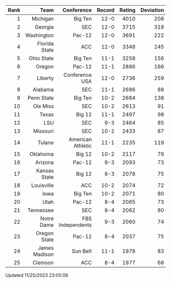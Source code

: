 | Rank  | Team                 | Conference           | Record   | Rating | Deviation |
| ---:  | ---:                 | ---:                 | ---:     | ---:   | ---:      |
| 1     | Michigan             | Big Ten              | 12-0     | 4010   | 208       |
| 2     | Georgia              | SEC                  | 12-0     | 3715   | 318       |
| 3     | Washington           | Pac-12               | 12-0     | 3691   | 222       |
| 4     | Florida State        | ACC                  | 12-0     | 3348   | 245       |
| 5     | Ohio State           | Big Ten              | 11-1     | 3258   | 156       |
| 6     | Oregon               | Pac-12               | 11-1     | 2886   | 166       |
| 7     | Liberty              | Conference USA       | 12-0     | 2736   | 259       |
| 8     | Alabama              | SEC                  | 11-1     | 2686   | 88        |
| 9     | Penn State           | Big Ten              | 10-2     | 2684   | 138       |
| 10    | Ole Miss             | SEC                  | 10-2     | 2613   | 91        |
| 11    | Texas                | Big 12               | 11-1     | 2497   | 98        |
| 12    | LSU                  | SEC                  | 9-3      | 2464   | 85        |
| 13    | Missouri             | SEC                  | 10-2     | 2433   | 87        |
| 14    | Tulane               | American Athletic    | 11-1     | 2235   | 119       |
| 15    | Oklahoma             | Big 12               | 10-2     | 2117   | 79        |
| 16    | Arizona              | Pac-12               | 9-3      | 2093   | 73        |
| 17    | Kansas State         | Big 12               | 8-3      | 2078   | 75        |
| 18    | Louisville           | ACC                  | 10-2     | 2074   | 72        |
| 19    | Iowa                 | Big Ten              | 10-2     | 2071   | 80        |
| 20    | Utah                 | Pac-12               | 8-4      | 2065   | 73        |
| 21    | Tennessee            | SEC                  | 8-4      | 2062   | 80        |
| 22    | Notre Dame           | FBS Independents     | 9-3      | 2060   | 74        |
| 23    | Oregon State         | Pac-12               | 8-4      | 2037   | 75        |
| 24    | James Madison        | Sun Belt             | 11-1     | 1978   | 83        |
| 25    | Clemson              | ACC                  | 8-4      | 1977   | 68        |

Updated 11/25/2023 23:05:08

